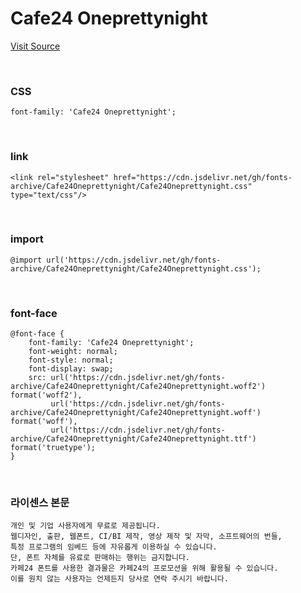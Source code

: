 # Cafe24 Oneprettynight

[Visit Source](https://fonts.cafe24.com/)

&nbsp;

### CSS

```
font-family: 'Cafe24 Oneprettynight';
```

&nbsp;

### link

```
<link rel="stylesheet" href="https://cdn.jsdelivr.net/gh/fonts-archive/Cafe24Oneprettynight/Cafe24Oneprettynight.css" type="text/css"/>
```

&nbsp;

### import

```
@import url('https://cdn.jsdelivr.net/gh/fonts-archive/Cafe24Oneprettynight/Cafe24Oneprettynight.css');
```

&nbsp;

### font-face

```
@font-face {
    font-family: 'Cafe24 Oneprettynight';
    font-weight: normal;
    font-style: normal;
    font-display: swap;
    src: url('https://cdn.jsdelivr.net/gh/fonts-archive/Cafe24Oneprettynight/Cafe24Oneprettynight.woff2') format('woff2'),
         url('https://cdn.jsdelivr.net/gh/fonts-archive/Cafe24Oneprettynight/Cafe24Oneprettynight.woff') format('woff'),
         url('https://cdn.jsdelivr.net/gh/fonts-archive/Cafe24Oneprettynight/Cafe24Oneprettynight.ttf') format('truetype');
}
```

&nbsp;

### 라이센스 본문

```
개인 및 기업 사용자에게 무료로 제공됩니다. 
웹디자인, 출판, 웹폰트, CI/BI 제작, 영상 제작 및 자막, 소프트웨어의 번들, 
특정 프로그램의 임베드 등에 자유롭게 이용하실 수 있습니다. 
단, 폰트 자체를 유료로 판매하는 행위는 금지합니다. 
카페24 폰트를 사용한 결과물은 카페24의 프로모션을 위해 활용될 수 있습니다. 
이를 원치 않는 사용자는 언제든지 당사로 연락 주시기 바랍니다.
```

